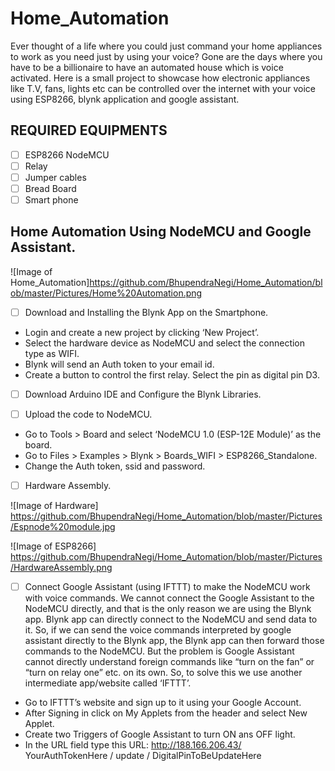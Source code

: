 # Home_Automation
Ever thought of a life where you could just command your home appliances to work as you need just by using your voice? Gone are the days where you have to be a billionaire to have an automated house which is voice activated.
Here is a small project to showcase how electronic appliances like T.V, fans, lights etc can be controlled over the internet with your voice using ESP8266, blynk application and google assistant.

## REQUIRED EQUIPMENTS
- [ ] ESP8266 NodeMCU
- [ ] Relay
- [ ] Jumper cables
- [ ] Bread Board
- [ ] Smart phone

## Home Automation Using NodeMCU and Google Assistant.


![Image of Home_Automation]https://github.com/BhupendraNegi/Home_Automation/blob/master/Pictures/Home%20Automation.png


- [ ] Download and Installing the Blynk App on the Smartphone.
* Login and create a new project by clicking ‘New Project’.
* Select the hardware device as NodeMCU and select the connection type as WIFI.
* Blynk will send an Auth token to your email id.
* Create a button to control the first relay. Select the pin as digital pin D3.

- [ ] Download Arduino IDE and Configure the Blynk Libraries.

- [ ] Upload the code to NodeMCU.
* Go to Tools > Board and select ‘NodeMCU 1.0 (ESP-12E Module)’ as the board.
* Go to Files > Examples > Blynk > Boards_WIFI > ESP8266_Standalone. 
* Change the Auth token, ssid and password.

- [ ] Hardware Assembly.


![Image of Hardware] https://github.com/BhupendraNegi/Home_Automation/blob/master/Pictures/Espnode%20module.jpg



![Image of ESP8266] https://github.com/BhupendraNegi/Home_Automation/blob/master/Pictures/HardwareAssembly.png

- [ ] Connect Google Assistant (using IFTTT) to make the NodeMCU work with voice commands.
We cannot connect the Google Assistant to the NodeMCU directly, and that is the only reason we are using the Blynk app. Blynk app can directly connect to the NodeMCU and send data to it. So, if we can send the voice commands interpreted by google assistant directly to the Blynk app, the Blynk app can then forward those commands to the NodeMCU. But the problem is Google Assistant cannot directly understand foreign commands like “turn on the fan” or “turn on relay one” etc. on its own. So, to solve this we use another intermediate app/website called ‘IFTTT’.

* Go to IFTTT’s website and sign up to it using your Google Account.
* After Signing in click on My Applets from the header and select New Applet.
* Create two Triggers of Google Assistant to turn ON ans OFF light.
* In the URL field type this URL:
http://188.166.206.43/ YourAuthTokenHere / update / DigitalPinToBeUpdateHere

